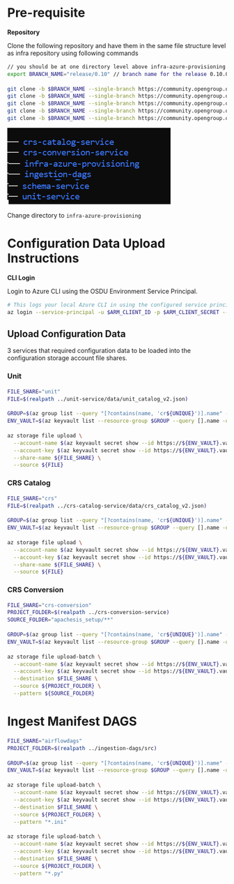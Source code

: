 # Pre-requisite

__Repository__

Clone the following repository and have them in the same file structure level as infra repository using following commands

```bash
// you should be at one directory level above infra-azure-provisioning
export BRANCH_NAME="release/0.10" // branch name for the release 0.10.0

git clone -b $BRANCH_NAME --single-branch https://community.opengroup.org/osdu/platform/system/reference/crs-catalog-service.git
git clone -b $BRANCH_NAME --single-branch https://community.opengroup.org/osdu/platform/system/reference/crs-conversion-service.git
git clone -b $BRANCH_NAME --single-branch https://community.opengroup.org/osdu/platform/data-flow/ingestion/ingestion-dags.git
git clone -b $BRANCH_NAME --single-branch https://community.opengroup.org/osdu/platform/system/schema-service.git
git clone -b $BRANCH_NAME --single-branch https://community.opengroup.org/osdu/platform/system/reference/unit-service.git
```
![File Structure](./images/directory-structure.png "File Structure")

Change directory to `infra-azure-provisioning`

# Configuration Data Upload Instructions

__CLI Login__

Login to Azure CLI using the OSDU Environment Service Principal.

```bash
# This logs your local Azure CLI in using the configured service principal.
az login --service-principal -u $ARM_CLIENT_ID -p $ARM_CLIENT_SECRET --tenant $ARM_TENANT_ID
```

## Upload Configuration Data

3 services that required configuration data to be loaded into the configuration storage account file shares.

### Unit

```bash
FILE_SHARE="unit"
FILE=$(realpath ../unit-service/data/unit_catalog_v2.json)

GROUP=$(az group list --query "[?contains(name, 'cr${UNIQUE}')].name" -otsv)
ENV_VAULT=$(az keyvault list --resource-group $GROUP --query [].name -otsv)

az storage file upload \
  --account-name $(az keyvault secret show --id https://${ENV_VAULT}.vault.azure.net/secrets/airflow-storage --query value -otsv) \
  --account-key $(az keyvault secret show --id https://${ENV_VAULT}.vault.azure.net/secrets/airflow-storage-key --query value -otsv) \
  --share-name ${FILE_SHARE} \
  --source ${FILE}
```

### CRS Catalog

```bash
FILE_SHARE="crs"
FILE=$(realpath ../crs-catalog-service/data/crs_catalog_v2.json)

GROUP=$(az group list --query "[?contains(name, 'cr${UNIQUE}')].name" -otsv)
ENV_VAULT=$(az keyvault list --resource-group $GROUP --query [].name -otsv)

az storage file upload \
  --account-name $(az keyvault secret show --id https://${ENV_VAULT}.vault.azure.net/secrets/airflow-storage --query value -otsv) \
  --account-key $(az keyvault secret show --id https://${ENV_VAULT}.vault.azure.net/secrets/airflow-storage-key --query value -otsv) \
  --share-name ${FILE_SHARE} \
  --source ${FILE}
```

### CRS Conversion

```bash
FILE_SHARE="crs-conversion"
PROJECT_FOLDER=$(realpath ../crs-conversion-service)
SOURCE_FOLDER="apachesis_setup/**"

GROUP=$(az group list --query "[?contains(name, 'cr${UNIQUE}')].name" -otsv)
ENV_VAULT=$(az keyvault list --resource-group $GROUP --query [].name -otsv)

az storage file upload-batch \
  --account-name $(az keyvault secret show --id https://${ENV_VAULT}.vault.azure.net/secrets/airflow-storage --query value -otsv) \
  --account-key $(az keyvault secret show --id https://${ENV_VAULT}.vault.azure.net/secrets/airflow-storage-key --query value -otsv) \
  --destination $FILE_SHARE \
  --source ${PROJECT_FOLDER} \
  --pattern ${SOURCE_FOLDER}
```

# Ingest Manifest DAGS

```bash
FILE_SHARE="airflowdags"
PROJECT_FOLDER=$(realpath ../ingestion-dags/src)

GROUP=$(az group list --query "[?contains(name, 'cr${UNIQUE}')].name" -otsv)
ENV_VAULT=$(az keyvault list --resource-group $GROUP --query [].name -otsv)

az storage file upload-batch \
  --account-name $(az keyvault secret show --id https://${ENV_VAULT}.vault.azure.net/secrets/airflow-storage --query value -otsv) \
  --account-key $(az keyvault secret show --id https://${ENV_VAULT}.vault.azure.net/secrets/airflow-storage-key --query value -otsv) \
  --destination $FILE_SHARE \
  --source ${PROJECT_FOLDER} \
  --pattern "*.ini"

az storage file upload-batch \
  --account-name $(az keyvault secret show --id https://${ENV_VAULT}.vault.azure.net/secrets/airflow-storage --query value -otsv) \
  --account-key $(az keyvault secret show --id https://${ENV_VAULT}.vault.azure.net/secrets/airflow-storage-key --query value -otsv) \
  --destination $FILE_SHARE \
  --source ${PROJECT_FOLDER} \
  --pattern "*.py"
```

